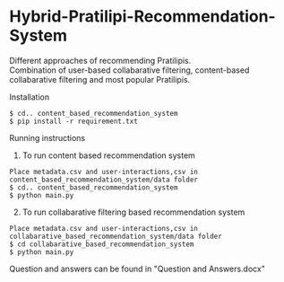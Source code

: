 # Hybrid-Pratilipi-Recommendation-System

Different approaches of recommending Pratilipis. <br />
Combination of user-based collabarative filtering, content-based collabarative filtering and most popular Pratilipis. <br />

Installation <br />
````
$ cd.. content_based_recommendation_system
$ pip install -r requirement.txt
````

Running instructions <br />
1. To run content based recommendation system <br />
````
Place metadata.csv and user-interactions,csv in content_based_recommendation_system/data folder
$ cd.. content_based_recommendation_system
$ python main.py
````

2. To run collabarative filtering based recommendation system <br />
````
Place metadata.csv and user-interactions,csv in collabarative_based_recommendation_system/data folder
$ cd collabarative_based_recommendation_system
$ python main.py 
````

Question and answers can be found in "Question and Answers.docx"

